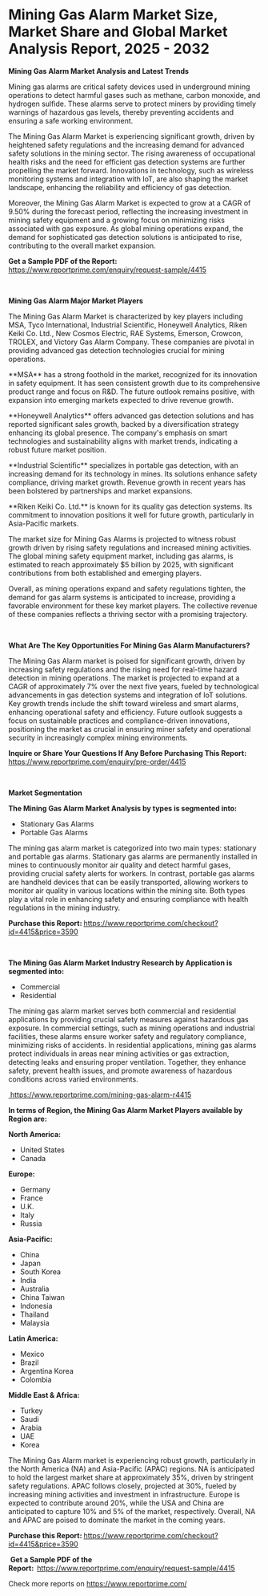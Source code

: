 <p><h1>Mining Gas Alarm Market Size, Market Share and Global Market Analysis Report, 2025 - 2032</h1></p><p><strong>Mining Gas Alarm Market Analysis and Latest Trends</strong></p>
<p><p>Mining gas alarms are critical safety devices used in underground mining operations to detect harmful gases such as methane, carbon monoxide, and hydrogen sulfide. These alarms serve to protect miners by providing timely warnings of hazardous gas levels, thereby preventing accidents and ensuring a safe working environment.</p><p>The Mining Gas Alarm Market is experiencing significant growth, driven by heightened safety regulations and the increasing demand for advanced safety solutions in the mining sector. The rising awareness of occupational health risks and the need for efficient gas detection systems are further propelling the market forward. Innovations in technology, such as wireless monitoring systems and integration with IoT, are also shaping the market landscape, enhancing the reliability and efficiency of gas detection.</p><p>Moreover, the Mining Gas Alarm Market is expected to grow at a CAGR of 9.50% during the forecast period, reflecting the increasing investment in mining safety equipment and a growing focus on minimizing risks associated with gas exposure. As global mining operations expand, the demand for sophisticated gas detection solutions is anticipated to rise, contributing to the overall market expansion.</p></p>
<p><strong>Get a Sample PDF of the Report:&nbsp;</strong> <a href="https://www.reportprime.com/enquiry/request-sample/4415?utm_campaign=3060&utm_medium=2&utm_source=Github&utm_content=ia&utm_term=19032025&utm_id=mining-gas-alarm">https://www.reportprime.com/enquiry/request-sample/4415</a></p>
<p>&nbsp;</p>
<p><strong>Mining Gas Alarm Major Market Players</strong></p>
<p><p>The Mining Gas Alarm Market is characterized by key players including MSA, Tyco International, Industrial Scientific, Honeywell Analytics, Riken Keiki Co. Ltd., New Cosmos Electric, RAE Systems, Emerson, Crowcon, TROLEX, and Victory Gas Alarm Company. These companies are pivotal in providing advanced gas detection technologies crucial for mining operations.</p><p>**MSA** has a strong foothold in the market, recognized for its innovation in safety equipment. It has seen consistent growth due to its comprehensive product range and focus on R&D. The future outlook remains positive, with expansion into emerging markets expected to drive revenue growth.</p><p>**Honeywell Analytics** offers advanced gas detection solutions and has reported significant sales growth, backed by a diversification strategy enhancing its global presence. The company's emphasis on smart technologies and sustainability aligns with market trends, indicating a robust future market position.</p><p>**Industrial Scientific** specializes in portable gas detection, with an increasing demand for its technology in mines. Its solutions enhance safety compliance, driving market growth. Revenue growth in recent years has been bolstered by partnerships and market expansions.</p><p>**Riken Keiki Co. Ltd.** is known for its quality gas detection systems. Its commitment to innovation positions it well for future growth, particularly in Asia-Pacific markets.</p><p>The market size for Mining Gas Alarms is projected to witness robust growth driven by rising safety regulations and increased mining activities. The global mining safety equipment market, including gas alarms, is estimated to reach approximately $5 billion by 2025, with significant contributions from both established and emerging players.</p><p>Overall, as mining operations expand and safety regulations tighten, the demand for gas alarm systems is anticipated to increase, providing a favorable environment for these key market players. The collective revenue of these companies reflects a thriving sector with a promising trajectory.</p></p>
<p>&nbsp;</p>
<p><strong>What Are The Key Opportunities For Mining Gas Alarm Manufacturers?</strong></p>
<p><p>The Mining Gas Alarm market is poised for significant growth, driven by increasing safety regulations and the rising need for real-time hazard detection in mining operations. The market is projected to expand at a CAGR of approximately 7% over the next five years, fueled by technological advancements in gas detection systems and integration of IoT solutions. Key growth trends include the shift toward wireless and smart alarms, enhancing operational safety and efficiency. Future outlook suggests a focus on sustainable practices and compliance-driven innovations, positioning the market as crucial in ensuring miner safety and operational security in increasingly complex mining environments.</p></p>
<p><strong>Inquire or Share Your Questions If Any Before Purchasing This Report:</strong> <a href="https://www.reportprime.com/enquiry/pre-order/4415?utm_campaign=3060&utm_medium=2&utm_source=Github&utm_content=ia&utm_term=19032025&utm_id=mining-gas-alarm">https://www.reportprime.com/enquiry/pre-order/4415</a></p>
<p>&nbsp;</p>
<p><strong>Market Segmentation</strong></p>
<p><strong>The Mining Gas Alarm Market Analysis by types is segmented into:</strong></p>
<p><ul><li>Stationary Gas Alarms</li><li>Portable Gas Alarms</li></ul></p>
<p><p>The mining gas alarm market is categorized into two main types: stationary and portable gas alarms. Stationary gas alarms are permanently installed in mines to continuously monitor air quality and detect harmful gases, providing crucial safety alerts for workers. In contrast, portable gas alarms are handheld devices that can be easily transported, allowing workers to monitor air quality in various locations within the mining site. Both types play a vital role in enhancing safety and ensuring compliance with health regulations in the mining industry.</p></p>
<p><strong>Purchase this Report:&nbsp;</strong><a href="https://www.reportprime.com/checkout?id=4415&price=3590&utm_campaign=3060&utm_medium=2&utm_source=Github&utm_content=ia&utm_term=19032025&utm_id=mining-gas-alarm">https://www.reportprime.com/checkout?id=4415&price=3590</a></p>
<p>&nbsp;</p>
<p><strong>The Mining Gas Alarm Market Industry Research by Application is segmented into:</strong></p>
<p><ul><li>Commercial</li><li>Residential</li></ul></p>
<p><p>The mining gas alarm market serves both commercial and residential applications by providing crucial safety measures against hazardous gas exposure. In commercial settings, such as mining operations and industrial facilities, these alarms ensure worker safety and regulatory compliance, minimizing risks of accidents. In residential applications, mining gas alarms protect individuals in areas near mining activities or gas extraction, detecting leaks and ensuring proper ventilation. Together, they enhance safety, prevent health issues, and promote awareness of hazardous conditions across varied environments.</p></p>
<p><a href="https://www.reportprime.com/mining-gas-alarm-r4415?utm_campaign=3060&utm_medium=2&utm_source=Github&utm_content=ia&utm_term=19032025&utm_id=mining-gas-alarm">&nbsp;https://www.reportprime.com/mining-gas-alarm-r4415</a></p>
<p><strong>In terms of Region, the Mining Gas Alarm Market Players available by Region are:</strong></p>
<p>
    <p> <strong> North America: </strong>
        <ul>
            <li>United States</li>
            <li>Canada</li>
        </ul>
        </p> 
    <p> <strong> Europe: </strong>
        <ul>
            <li>Germany</li>
            <li>France</li>
            <li>U.K.</li>
            <li>Italy</li>
            <li>Russia</li>
        </ul>
        </p> 
    <p> <strong> Asia-Pacific: </strong>
        <ul>
            <li>China</li>
            <li>Japan</li>
            <li>South Korea</li>
            <li>India</li>
            <li>Australia</li>
            <li>China Taiwan</li>
            <li>Indonesia</li>
            <li>Thailand</li>
            <li>Malaysia</li>
        </ul>
        </p> 
    <p> <strong> Latin America: </strong>
        <ul>
            <li>Mexico</li>
            <li>Brazil</li>
            <li>Argentina Korea</li>
            <li>Colombia</li>
        </ul>
        </p> 
    <p> <strong> Middle East & Africa: </strong>
        <ul>
            <li>Turkey</li>
            <li>Saudi</li>
            <li>Arabia</li>
            <li>UAE</li>
            <li>Korea</li>
        </ul>
    </p>
    </p>
<p><p>The Mining Gas Alarm market is experiencing robust growth, particularly in the North America (NA) and Asia-Pacific (APAC) regions. NA is anticipated to hold the largest market share at approximately 35%, driven by stringent safety regulations. APAC follows closely, projected at 30%, fueled by increasing mining activities and investment in infrastructure. Europe is expected to contribute around 20%, while the USA and China are anticipated to capture 10% and 5% of the market, respectively. Overall, NA and APAC are poised to dominate the market in the coming years.</p></p>
<p><strong>Purchase this Report: </strong><a href="https://www.reportprime.com/checkout?id=4415&price=3590&utm_campaign=3060&utm_medium=2&utm_source=Github&utm_content=ia&utm_term=19032025&utm_id=mining-gas-alarm">https://www.reportprime.com/checkout?id=4415&price=3590</a></p>
<p>&nbsp;<strong>Get a Sample PDF of the Report:&nbsp;&nbsp;</strong><a href="https://www.reportprime.com/enquiry/request-sample/4415?utm_campaign=3060&utm_medium=2&utm_source=Github&utm_content=ia&utm_term=19032025&utm_id=mining-gas-alarm">https://www.reportprime.com/enquiry/request-sample/4415</a></p>
<p><strong></strong></p>
<p>Check more reports on <a href="https://www.reportprime.com/?utm_campaign=3060&utm_medium=2&utm_source=Github&utm_content=ia&utm_term=19032025&utm_id=mining-gas-alarm">https://www.reportprime.com/</a></p>